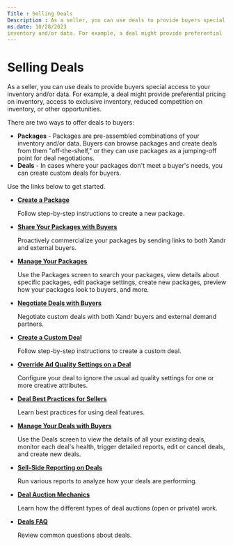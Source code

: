 ```yaml
---
Title : Selling Deals
Description : As a seller, you can use deals to provide buyers special access to your
ms.date: 10/28/2023
inventory and/or data. For example, a deal might provide preferential
---
```



# Selling Deals



As a seller, you can use deals to provide buyers special access to your
inventory and/or data. For example, a deal might provide preferential
pricing on inventory, access to exclusive inventory, reduced competition
on inventory, or other opportunities.

There are two ways to offer deals to buyers:

- **Packages** - Packages are pre-assembled combinations of your
  inventory and/or data. Buyers can browse packages and create deals
  from them "off-the-shelf," or they can use packages as a jumping-off
  point for deal negotiations.
- **Deals** - In cases where your packages don't meet a buyer's needs,
  you can create custom deals for buyers.

Use the links below to get started.

- **<a href="create-a-package.md" class="xref">Create a Package</a>**

  Follow step-by-step instructions to create a new package.

- **<a href="share-your-packages-with-buyers.md" class="xref">Share Your
  Packages with Buyers</a>**

  Proactively commercialize your packages by sending links to both
  Xandr and external buyers.

- **<a href="manage-your-packages.md" class="xref">Manage Your
  Packages</a>**

  Use the Packages screen to search your packages, view details about
  specific packages, edit package settings, create new packages, preview
  how your packages look to buyers, and more.

- **<a href="negotiate-deals-with-buyers.md" class="xref">Negotiate Deals
  with Buyers</a>**

  Negotiate custom deals with both Xandr buyers
  and external demand partners.

- **<a href="create-a-custom-deal.md" class="xref">Create a Custom
  Deal</a>**

  Follow step-by-step instructions to create a custom deal.

- **<a href="override-ad-quality-settings-on-a-deal.md"
  class="xref">Override Ad Quality Settings on a Deal</a>**

  Configure your deal to ignore the usual ad quality settings for one or
  more creative attributes.

- **<a href="deal-best-practices-for-sellers.md" class="xref">Deal Best
  Practices for Sellers</a>**

  Learn best practices for using deal features.

- **<a href="manage-your-deals-with-buyers.md" class="xref">Manage Your
  Deals with Buyers</a>**

  Use the Deals screen to view the details of all your existing deals,
  monitor each deal's health, trigger detailed reports, edit or cancel
  deals, and create new deals.

- **<a href="sell-side-reporting-on-deals.md" class="xref">Sell-Side
  Reporting on Deals</a>**

  Run various reports to analyze how your deals are performing.

- **<a href="deal-auction-mechanics.md" class="xref">Deal Auction
  Mechanics</a>**

  Learn how the different types of deal auctions (open or private) work.

- **<a href="deals-faq.md" class="xref">Deals FAQ</a>**

  Review common questions about deals.




